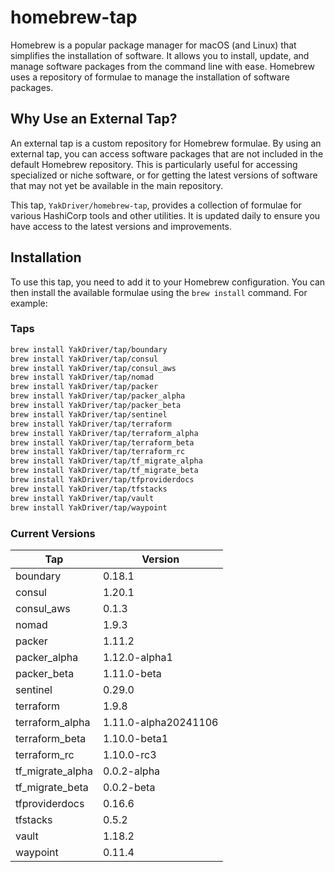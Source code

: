 # homebrew-tap

Homebrew is a popular package manager for macOS (and Linux) that simplifies the installation of software. It allows you to install, update, and manage software packages from the command line with ease. Homebrew uses a repository of formulae to manage the installation of software packages.

## Why Use an External Tap?

An external tap is a custom repository for Homebrew formulae. By using an external tap, you can access software packages that are not included in the default Homebrew repository. This is particularly useful for accessing specialized or niche software, or for getting the latest versions of software that may not yet be available in the main repository.

This tap, `YakDriver/homebrew-tap`, provides a collection of formulae for various HashiCorp tools and other utilities. It is updated daily to ensure you have access to the latest versions and improvements.

## Installation

To use this tap, you need to add it to your Homebrew configuration. You can then install the available formulae using the `brew install` command. For example:

### Taps

```sh
brew install YakDriver/tap/boundary
brew install YakDriver/tap/consul
brew install YakDriver/tap/consul_aws
brew install YakDriver/tap/nomad
brew install YakDriver/tap/packer
brew install YakDriver/tap/packer_alpha
brew install YakDriver/tap/packer_beta
brew install YakDriver/tap/sentinel
brew install YakDriver/tap/terraform
brew install YakDriver/tap/terraform_alpha
brew install YakDriver/tap/terraform_beta
brew install YakDriver/tap/terraform_rc
brew install YakDriver/tap/tf_migrate_alpha
brew install YakDriver/tap/tf_migrate_beta
brew install YakDriver/tap/tfproviderdocs
brew install YakDriver/tap/tfstacks
brew install YakDriver/tap/vault
brew install YakDriver/tap/waypoint
```

### Current Versions

| Tap | Version |
| --- | --- |
| boundary | 0.18.1 |
| consul | 1.20.1 |
| consul_aws | 0.1.3 |
| nomad | 1.9.3 |
| packer | 1.11.2 |
| packer_alpha | 1.12.0-alpha1 |
| packer_beta | 1.11.0-beta |
| sentinel | 0.29.0 |
| terraform | 1.9.8 |
| terraform_alpha | 1.11.0-alpha20241106 |
| terraform_beta | 1.10.0-beta1 |
| terraform_rc | 1.10.0-rc3 |
| tf_migrate_alpha | 0.0.2-alpha |
| tf_migrate_beta | 0.0.2-beta |
| tfproviderdocs | 0.16.6 |
| tfstacks | 0.5.2 |
| vault | 1.18.2 |
| waypoint | 0.11.4 |
